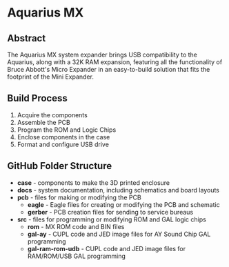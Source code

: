 # Aquarius MX
## Abstract
The Aquarius MX system expander brings USB compatibility to the Aquarius, along with a 32K RAM expansion, featuring all the functionality of Bruce Abbott's Micro Expander in an easy-to-build solution that fits the footprint of the Mini Expander.

## Build Process
1. Acquire the components
1. Assemble the PCB
1. Program the ROM and Logic Chips
1. Enclose components in the case
1. Format and configure USB drive

## GitHub Folder Structure
- **case** - components to make the 3D printed enclosure
- **docs** - system documentation, including schematics and board layouts
- **pcb** - files for making or modifying the PCB
  - **eagle** - Eagle files for creating or modifying the PCB and schematic
  - **gerber** - PCB creation files for sending to service bureaus
- **src** - files for programming or modifying ROM and GAL logic chips
  - **rom** - MX ROM code and BIN files
  - **gal-ay** - CUPL code and JED image files for AY Sound Chip GAL programming
  - **gal-ram-rom-udb** - CUPL code and JED image files for RAM/ROM/USB GAL programming
